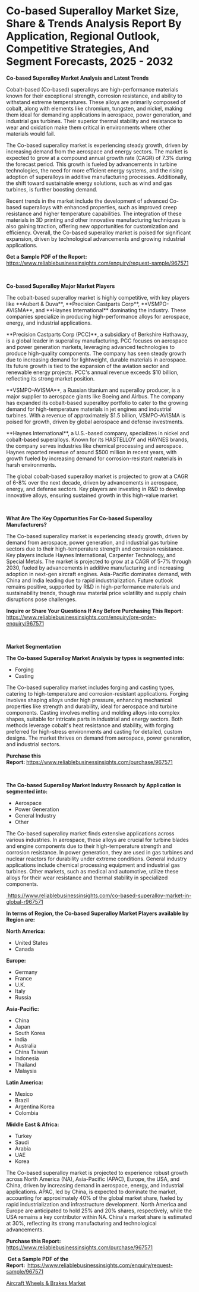 <p><h1>Co-based Superalloy Market Size, Share & Trends Analysis Report By Application, Regional Outlook, Competitive Strategies, And Segment Forecasts, 2025 - 2032</h1></p><p><strong>Co-based Superalloy Market Analysis and Latest Trends</strong></p>
<p><p>Cobalt-based (Co-based) superalloys are high-performance materials known for their exceptional strength, corrosion resistance, and ability to withstand extreme temperatures. These alloys are primarily composed of cobalt, along with elements like chromium, tungsten, and nickel, making them ideal for demanding applications in aerospace, power generation, and industrial gas turbines. Their superior thermal stability and resistance to wear and oxidation make them critical in environments where other materials would fail.</p><p>The Co-based superalloy market is experiencing steady growth, driven by increasing demand from the aerospace and energy sectors. The market is expected to grow at a compound annual growth rate (CAGR) of 7.3% during the forecast period. This growth is fueled by advancements in turbine technologies, the need for more efficient energy systems, and the rising adoption of superalloys in additive manufacturing processes. Additionally, the shift toward sustainable energy solutions, such as wind and gas turbines, is further boosting demand.</p><p>Recent trends in the market include the development of advanced Co-based superalloys with enhanced properties, such as improved creep resistance and higher temperature capabilities. The integration of these materials in 3D printing and other innovative manufacturing techniques is also gaining traction, offering new opportunities for customization and efficiency. Overall, the Co-based superalloy market is poised for significant expansion, driven by technological advancements and growing industrial applications.</p></p>
<p><strong>Get a Sample PDF of the Report:&nbsp;</strong> <a href="https://www.reliablebusinessinsights.com/enquiry/request-sample/967571?utm_campaign=1121&utm_medium=2&utm_source=Github&utm_content=ia&utm_term=20012025&utm_id=co-based-superalloy">https://www.reliablebusinessinsights.com/enquiry/request-sample/967571</a></p>
<p>&nbsp;</p>
<p><strong>Co-based Superalloy Major Market Players</strong></p>
<p><p>The cobalt-based superalloy market is highly competitive, with key players like **Aubert & Duva**, **Precision Castparts Corp**, **VSMPO-AVISMA**, and **Haynes International** dominating the industry. These companies specialize in producing high-performance alloys for aerospace, energy, and industrial applications.</p><p>**Precision Castparts Corp (PCC)**, a subsidiary of Berkshire Hathaway, is a global leader in superalloy manufacturing. PCC focuses on aerospace and power generation markets, leveraging advanced technologies to produce high-quality components. The company has seen steady growth due to increasing demand for lightweight, durable materials in aerospace. Its future growth is tied to the expansion of the aviation sector and renewable energy projects. PCC's annual revenue exceeds $10 billion, reflecting its strong market position.</p><p>**VSMPO-AVISMA**, a Russian titanium and superalloy producer, is a major supplier to aerospace giants like Boeing and Airbus. The company has expanded its cobalt-based superalloy portfolio to cater to the growing demand for high-temperature materials in jet engines and industrial turbines. With a revenue of approximately $1.5 billion, VSMPO-AVISMA is poised for growth, driven by global aerospace and defense investments.</p><p>**Haynes International**, a U.S.-based company, specializes in nickel and cobalt-based superalloys. Known for its HASTELLOY and HAYNES brands, the company serves industries like chemical processing and aerospace. Haynes reported revenue of around $500 million in recent years, with growth fueled by increasing demand for corrosion-resistant materials in harsh environments.</p><p>The global cobalt-based superalloy market is projected to grow at a CAGR of 6-8% over the next decade, driven by advancements in aerospace, energy, and defense sectors. Key players are investing in R&D to develop innovative alloys, ensuring sustained growth in this high-value market.</p></p>
<p>&nbsp;</p>
<p><strong>What Are The Key Opportunities For Co-based Superalloy Manufacturers?</strong></p>
<p><p>The Co-based superalloy market is experiencing steady growth, driven by demand from aerospace, power generation, and industrial gas turbine sectors due to their high-temperature strength and corrosion resistance. Key players include Haynes International, Carpenter Technology, and Special Metals. The market is projected to grow at a CAGR of 5-7% through 2030, fueled by advancements in additive manufacturing and increasing adoption in next-gen aircraft engines. Asia-Pacific dominates demand, with China and India leading due to rapid industrialization. Future outlook remains positive, supported by R&D in high-performance materials and sustainability trends, though raw material price volatility and supply chain disruptions pose challenges.</p></p>
<p><strong>Inquire or Share Your Questions If Any Before Purchasing This Report:</strong> <a href="https://www.reliablebusinessinsights.com/enquiry/pre-order-enquiry/967571?utm_campaign=1121&utm_medium=2&utm_source=Github&utm_content=ia&utm_term=20012025&utm_id=co-based-superalloy">https://www.reliablebusinessinsights.com/enquiry/pre-order-enquiry/967571</a></p>
<p>&nbsp;</p>
<p><strong>Market Segmentation</strong></p>
<p><strong>The Co-based Superalloy Market Analysis by types is segmented into:</strong></p>
<p><ul><li>Forging</li><li>Casting</li></ul></p>
<p><p>The Co-based superalloy market includes forging and casting types, catering to high-temperature and corrosion-resistant applications. Forging involves shaping alloys under high pressure, enhancing mechanical properties like strength and durability, ideal for aerospace and turbine components. Casting involves melting and molding alloys into complex shapes, suitable for intricate parts in industrial and energy sectors. Both methods leverage cobalt's heat resistance and stability, with forging preferred for high-stress environments and casting for detailed, custom designs. The market thrives on demand from aerospace, power generation, and industrial sectors.</p></p>
<p><strong>Purchase this Report:&nbsp;</strong><a href="https://www.reliablebusinessinsights.com/purchase/967571?utm_campaign=1121&utm_medium=2&utm_source=Github&utm_content=ia&utm_term=20012025&utm_id=co-based-superalloy">https://www.reliablebusinessinsights.com/purchase/967571</a></p>
<p>&nbsp;</p>
<p><strong>The Co-based Superalloy Market Industry Research by Application is segmented into:</strong></p>
<p><ul><li>Aerospace</li><li>Power Generation</li><li>General Industry</li><li>Other</li></ul></p>
<p><p>The Co-based superalloy market finds extensive applications across various industries. In aerospace, these alloys are crucial for turbine blades and engine components due to their high-temperature strength and corrosion resistance. In power generation, they are used in gas turbines and nuclear reactors for durability under extreme conditions. General industry applications include chemical processing equipment and industrial gas turbines. Other markets, such as medical and automotive, utilize these alloys for their wear resistance and thermal stability in specialized components.</p></p>
<p><a href="https://www.reliablebusinessinsights.com/co-based-superalloy-market-in-global-r967571?utm_campaign=1121&utm_medium=2&utm_source=Github&utm_content=ia&utm_term=20012025&utm_id=co-based-superalloy">&nbsp;https://www.reliablebusinessinsights.com/co-based-superalloy-market-in-global-r967571</a></p>
<p><strong>In terms of Region, the Co-based Superalloy Market Players available by Region are:</strong></p>
<p>
    <p> <strong> North America: </strong>
        <ul>
            <li>United States</li>
            <li>Canada</li>
        </ul>
        </p> 
    <p> <strong> Europe: </strong>
        <ul>
            <li>Germany</li>
            <li>France</li>
            <li>U.K.</li>
            <li>Italy</li>
            <li>Russia</li>
        </ul>
        </p> 
    <p> <strong> Asia-Pacific: </strong>
        <ul>
            <li>China</li>
            <li>Japan</li>
            <li>South Korea</li>
            <li>India</li>
            <li>Australia</li>
            <li>China Taiwan</li>
            <li>Indonesia</li>
            <li>Thailand</li>
            <li>Malaysia</li>
        </ul>
        </p> 
    <p> <strong> Latin America: </strong>
        <ul>
            <li>Mexico</li>
            <li>Brazil</li>
            <li>Argentina Korea</li>
            <li>Colombia</li>
        </ul>
        </p> 
    <p> <strong> Middle East & Africa: </strong>
        <ul>
            <li>Turkey</li>
            <li>Saudi</li>
            <li>Arabia</li>
            <li>UAE</li>
            <li>Korea</li>
        </ul>
    </p>
    </p>
<p><p>The Co-based superalloy market is projected to experience robust growth across North America (NA), Asia-Pacific (APAC), Europe, the USA, and China, driven by increasing demand in aerospace, energy, and industrial applications. APAC, led by China, is expected to dominate the market, accounting for approximately 40% of the global market share, fueled by rapid industrialization and infrastructure development. North America and Europe are anticipated to hold 25% and 20% shares, respectively, while the USA remains a key contributor within NA. China's market share is estimated at 30%, reflecting its strong manufacturing and technological advancements.</p></p>
<p><strong>Purchase this Report: </strong><a href="https://www.reliablebusinessinsights.com/purchase/967571?utm_campaign=1121&utm_medium=2&utm_source=Github&utm_content=ia&utm_term=20012025&utm_id=co-based-superalloy">https://www.reliablebusinessinsights.com/purchase/967571</a></p>
<p>&nbsp;<strong>Get a Sample PDF of the Report:&nbsp;&nbsp;</strong><a href="https://www.reliablebusinessinsights.com/enquiry/request-sample/967571?utm_campaign=1121&utm_medium=2&utm_source=Github&utm_content=ia&utm_term=20012025&utm_id=co-based-superalloy">https://www.reliablebusinessinsights.com/enquiry/request-sample/967571</a></p>
<p><strong></strong></p>
<p><p><a href="https://github.com/jaquelynhasenaue8/Market-Research-Report-List-1/blob/main/aircraft-wheels-brakes-market.md?utm_campaign=1121&utm_medium=2&utm_source=Github&utm_content=ia&utm_term=20012025&utm_id=co-based-superalloy">Aircraft Wheels & Brakes Market</a></p></p>